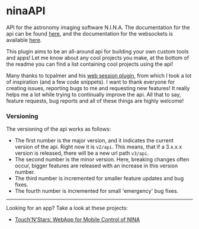 # ninaAPI

API for the astronomy imaging software N.I.N.A.
The documentation for the api can be found [here](https://bump.sh/christian-photo/doc/advanced-api), and the documentation for the websockets is available [here](https://bump.sh/christian-photo/doc/advanced-api-websockets).

This plugin aims to be an all-around api for building your own custom tools and apps! Let me know about any cool projects you make, at the bottom of the readme you can find a list containing cool projects using the api!

Many thanks to tcpalmer and his [web session plugin](https://github.com/tcpalmer/nina.plugin.web/tree/main), from which I took a lot of inspiration (and a few code snippets). I want to thank everyone for creating issues, reporting bugs to me and requesting new features! It really helps me a lot while trying to continually improve the api. All that to say, feature requests, bug reports and all of these things are highly welcome!

### Versioning

The versioning of the api works as follows:

- The first number is the major version, and it indicates the current version of the api. Right now it is `v2/api`. This means, that if a 3.x.x.x version is released, there will be a new url path `v3/api`.
- The second number is the minor version. Here, breaking changes often occur, bigger features are released with an increase in this version number.
- The third number is incremented for smaller feature updates and bug fixes.
- The fourth number is incremented for small 'emergency' bug fixes.

---

Looking for an app? Take a look at these projects:

- [Touch'N'Stars: WebApp for Mobile Control of NINA](https://github.com/Touch-N-Stars/Touch-N-Stars)

